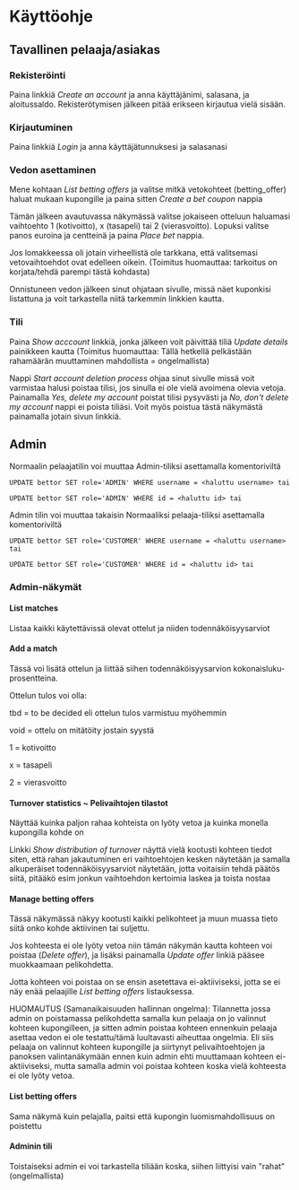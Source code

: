 # Käyttöohje

## Tavallinen pelaaja/asiakas

### Rekisteröinti

Paina linkkiä *Create an account* ja anna käyttäjänimi, salasana, ja aloitussaldo. Rekisterötymisen jälkeen pitää erikseen kirjautua vielä sisään.

### Kirjautuminen

Paina linkkiä *Login* ja anna käyttäjätunnuksesi ja salasanasi

### Vedon asettaminen

Mene kohtaan *List betting offers* ja valitse mitkä vetokohteet (betting_offer) haluat mukaan kupongille ja paina sitten *Create a bet coupon* nappia

Tämän jälkeen avautuvassa näkymässä valitse jokaiseen otteluun haluamasi vaihtoehto 1 (kotivoitto), x (tasapeli) tai 2 (vierasvoitto). Lopuksi valitse panos euroina ja centteinä ja paina *Place bet* nappia.

Jos lomakkeessa oli jotain virheellistä ole tarkkana, että valitsemasi vetovaihtoehdot ovat edelleen oikein. (Toimitus huomauttaa: tarkoitus on korjata/tehdä parempi tästä kohdasta)

Onnistuneen vedon jälkeen sinut ohjataan sivulle, missä näet kuponkisi listattuna ja voit tarkastella niitä tarkemmin linkkien kautta.

### Tili

Paina *Show acccount* linkkiä, jonka jälkeen voit päivittää tiliä *Update details* painikkeen kautta (Toimitus huomauttaa: Tällä hetkellä pelkästään rahamäärän muuttaminen mahdollista = ongelmallista)

Nappi *Start account deletion process* ohjaa sinut sivulle missä voit varmistaa halusi poistaa tilisi, jos sinulla ei ole vielä avoimena olevia vetoja. Painamalla *Yes, delete my account* poistat tilisi pysyvästi ja *No, don't delete my account* nappi ei poista tiliäsi. Voit myös poistua tästä näkymästä painamalla jotain sivun linkkiä.

## Admin

Normaalin pelaajatilin voi muuttaa Admin-tiliksi asettamalla komentoriviltä 

    UPDATE bettor SET role='ADMIN' WHERE username = <haluttu username> tai

    UPDATE bettor SET role='ADMIN' WHERE id = <haluttu id> tai

Admin tilin voi muuttaa takaisin Normaaliksi pelaaja-tiliksi asettamalla komentoriviltä

    UPDATE bettor SET role='CUSTOMER' WHERE username = <haluttu username> tai

    UPDATE bettor SET role='CUSTOMER' WHERE id = <haluttu id> tai

### Admin-näkymät

#### List matches

Listaa kaikki käytettävissä olevat ottelut ja niiden todennäköisyysarviot

#### Add a match

Tässä voi lisätä ottelun ja liittää siihen todennäköisyysarvion kokonaisluku-prosentteina. 

Ottelun tulos voi olla:

tbd = to be decided eli ottelun tulos varmistuu myöhemmin

void = ottelu on mitätöity jostain syystä

1 = kotivoitto

x = tasapeli

2 = vierasvoitto

#### Turnover statistics ~ Pelivaihtojen tilastot

Näyttää kuinka paljon rahaa kohteista on lyöty vetoa ja kuinka monella kupongilla kohde on

Linkki *Show distribution of turnover* näyttä vielä kootusti kohteen tiedot siten, että rahan jakautuminen eri vaihtoehtojen kesken näytetään ja samalla alkuperäiset todennäköisyysarviot näytetään, jotta voitaisiin tehdä päätös siitä, pitääkö esim jonkun vaihtoehdon kertoimia laskea ja toista nostaa

#### Manage betting offers

Tässä näkymässä näkyy kootusti kaikki pelikohteet ja muun muassa tieto siitä onko kohde aktiivinen tai suljettu.

Jos kohteesta ei ole lyöty vetoa niin tämän näkymän kautta kohteen voi poistaa (*Delete offer*), ja lisäksi painamalla *Update offer* linkiä pääsee muokkaamaan pelikohdetta. 

Jotta kohteen voi poistaa on se ensin asetettava ei-aktiiviseksi, jotta se ei näy enää pelaajille *List betting offers* listauksessa.

HUOMAUTUS (Samanaikaisuuden hallinnan ongelma): Tilannetta jossa admin on poistamassa pelikohdetta samalla kun pelaaja on jo valinnut kohteen kupongilleen, ja sitten admin poistaa kohteen ennenkuin pelaaja asettaa vedon ei ole testattu/tämä luultavasti aiheuttaa ongelmia. Eli siis pelaaja on valinnut kohteen kupongille ja siirtynyt pelivaihtoehtojen ja panoksen valintanäkymään ennen kuin admin ehti muuttamaan kohteen ei-aktiiviseksi, mutta samalla admin voi poistaa kohteen koska vielä kohteesta ei ole lyöty vetoa.

#### List betting offers

Sama näkymä kuin pelajalla, paitsi että kupongin luomismahdollisuus on poistettu

#### Adminin tili

Toistaiseksi admin ei voi tarkastella tiliään koska, siihen liittyisi vain "rahat" (ongelmallista)
